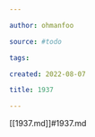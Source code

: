 ```yaml
---

author: ohmanfoo

source: #todo

tags: 

created: 2022-08-07

title: 1937

---
```

[[1937.md]]#1937.md